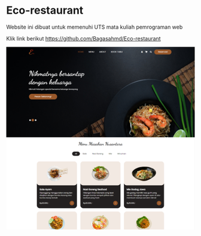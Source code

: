 # Eco-restaurant
Website ini dibuat untuk memenuhi UTS mata kuliah pemrograman web

Klik link berikut
https://github.com/Bagasahmd/Eco-restaurant

![ss-web1.png]( https://github.com/Bagasahmd/Eco-restaurant/blob/main/images/ss-web1.png )
![ss-web2.png]( https://github.com/Bagasahmd/Eco-restaurant/blob/main/images/ss-web2.png )
